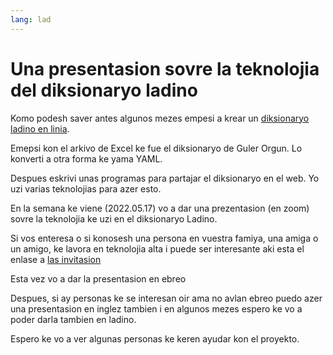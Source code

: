 ```yaml
---
lang: lad
---
```

# Una presentasion sovre la teknolojia del diksionaryo ladino

Komo podesh saver antes algunos mezes empesi a krear un [diksionaryo ladino en linia](https://diksionaryo.szabgab.com/).

Emepsi kon el arkivo de Excel ke fue el diksionaryo de Guler Orgun. Lo konverti a otra forma ke yama YAML.

Despues eskrivi unas programas para partajar el diksionaryo en el web.
Yo uzi varias teknolojias para azer esto.

En la semana ke viene (2022.05.17) vo a dar una prezentasion (en zoom) sovre la teknolojia ke uzi en el diksionaryo Ladino.

Si vos enteresa o si konosesh una persona en vuestra famiya, una amiga o un amigo, ke lavora en teknolojia alta i puede ser interesante aki esta el enlase a
[las invitasion](https://www.meetup.com/Code-Mavens/events/285669402/)

Esta vez vo a dar la presentasion en ebreo

Despues, si ay personas ke se interesan oir ama no avlan ebreo puedo azer una presentasion en inglez tambien i en algunos mezes espero ke vo a poder darla tambien en ladino.

Espero ke vo a ver algunas personas ke keren ayudar kon el proyekto.

